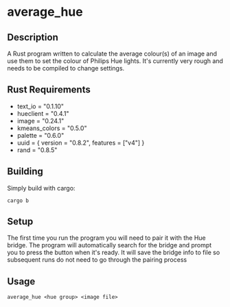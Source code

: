 # average_hue

## Description
A Rust program written to calculate the average colour(s) of an image and use them to set the colour of Philips Hue lights. It's currently very rough and needs to be compiled to change settings.

## Rust Requirements
- text_io = "0.1.10"
- hueclient = "0.4.1"
- image = "0.24.1"
- kmeans_colors = "0.5.0"
- palette = "0.6.0"
- uuid = { version = "0.8.2", features = ["v4"] }
- rand = "0.8.5"

## Building
Simply build with cargo:
```
cargo b
```

## Setup
The first time you run the program you will need to pair it with the Hue bridge. The program will automatically search for the bridge and prompt you to press the button when it's ready. It will save the bridge info to file so subsequent runs do not need to go through the pairing process

## Usage
```
average_hue <hue group> <image file>
```
